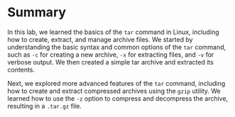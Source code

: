 # Summary

In this lab, we learned the basics of the `tar` command in Linux, including how to create, extract, and manage archive files. We started by understanding the basic syntax and common options of the `tar` command, such as `-c` for creating a new archive, `-x` for extracting files, and `-v` for verbose output. We then created a simple tar archive and extracted its contents.

Next, we explored more advanced features of the `tar` command, including how to create and extract compressed archives using the `gzip` utility. We learned how to use the `-z` option to compress and decompress the archive, resulting in a `.tar.gz` file.
